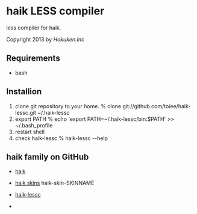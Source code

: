 haik LESS compiler
==========
less compiler for haik.

Copyright 2013 by *Hokuken.Inc*


Requirements
-------------

* bash


Installion
-----------

1. clone git repository to your home.
 % clone git://github.com/toiee/haik-lessc.git ~/.haik-lessc
2. export PATH
 % echo 'export PATH=~/.haik-lessc/bin:$PATH' >> ~/.bash_profile
3. restart shell
4. check haik-lessc
 % haik-lessc --help



haik family on GitHub
----------------

- [haik](https://github.com/toiee/haik)
- [haik skins](https://github.com/toiee) haik-skin-SKINNAME
- [haik-lessc](https://github.com/toiee/haik-lessc)

-
